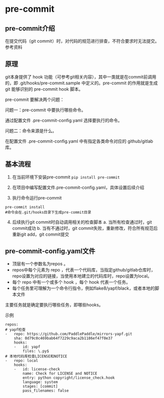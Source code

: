 # pre-commit

## pre-commit介绍

在提交代码（git commit）时，对代码的规范进行排查，不符合要求时无法提交。参考资料

## 原理

git本身提供了 hook 功能（可参考git相关内容），其中一类就是在commit前调用的，即 .git/hooks/pre-commit.sample 中定义的。pre-commit 的作用就是生成 git 能够识别的 pre-commit hook 脚本。

pre-commit 要解决两个问题：

问题一：pre-commit 中要执行哪些命令。

通过配置文件 .pre-commit-config.yaml 选择要执行的命令。

问题二：命令来源是什么。

在配置文件 .pre-commit-config.yaml 中有指定各类命令对应的 github/gitlab 库。

## 基本流程
1. 在当前环境下安装pre-commit
`pip install pre-commit`

2. 在项目中编写配置文件.pre-commit-config.yaml，具体设置后续介绍
3. 执行命令运行pre-commit
```
pre-commit install
#命令会在.git/hooks目录下生成pre-commit目录
```

4. 后续执行git commit时自动调用相关的检查脚本
  a. 当所有检查通过时，git commit成功
  b. 当有不通过时，git commit失败，重新修改，符合所有规范后重新git add，git commit提交

## pre-commit-config.yaml文件
- 顶层有一个参数名为repos 。
- repos中每个元素为 repo ，代表一个代码库，当指定github/gitlab仓库时，repo设置为对应的链接，当使用本地建立的代码库时，repo设置为local。
- 每个 repo 中有一个或多个 hook ，每个 hook 代表一个任务。
- 每个任务里可理解为一个命令行指令，例如flake8/yapf/black，或者本地的脚本文件

主要任务就是确定要执行哪些任务，即哪些hooks。

示例
```
repos:
# yapf检查
-   repo: https://github.com/PaddlePaddle/mirrors-yapf.git
    sha: 0d79c0c469bab64f7229c9aca2b1186ef47f0e37
    hooks:
    -   id: yapf
        files: \.py$
# 本地代码库检查LICENSE和NOTICE
-   repo: local
    hooks:
    -   id: license-check
        name: Check for LICENSE and NOTICE
        entry: python copyright/license_check.hook
        language: system
        stages: [commit]
        pass_filenames: false
```